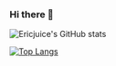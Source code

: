 ### Hi there 👋

<!--
**ericjuice/ericjuice** is a ✨ _special_ ✨ repository because its `README.md` (this file) appears on your GitHub profile.

Here are some ideas to get you started:

- 🔭 I’m currently working on ...
- 🌱 I’m currently learning ...
- 👯 I’m looking to collaborate on ...
- 🤔 I’m looking for help with ...
- 💬 Ask me about ...
- 📫 How to reach me: ...
- 😄 Pronouns: ...
- ⚡ Fun fact: ...
-->

![Ericjuice's GitHub stats](https://github-readme-stats.vercel.app/api?username=ericjuice&show_icons=true&theme=radical)

[![Top Langs](https://github-readme-stats.vercel.app/api/top-langs/?username=ericjuice)](https://github.com/anuraghazra/github-readme-stats)
